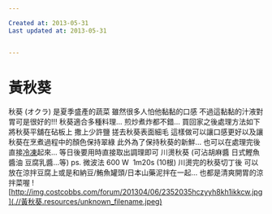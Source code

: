 ```yaml
---

Created at: 2013-05-31
Last updated at: 2013-05-31


---
```


# 黃秋葵


秋葵 (オクラ) 是夏季盛產的蔬菜 雖然很多人怕他黏黏的口感
不過這黏黏的汁液對胃可是很好的!!!
秋葵適合多種料理... 煎炒煮炸都不錯...
買回家之後處理方法如下
將秋葵平舖在砧板上 撒上少許鹽 搓去秋葵表面細毛
這樣做可以讓口感更好以及讓秋葵在烹煮過程中的顏色保持翠綠
此外為了保持秋葵的新鮮... 也可以在處理完後直接[冷凍](http://rufiw.blogspot.tw/2013/03/costco-haier-hcf-202.html)起來...
等日後要用時直接取出調理即可
川燙秋葵 (可沾胡麻醬 日式鰹魚醬油 豆腐乳醬...等)
ps. 微波法 600 W  1m20s (10根)
川燙完的秋葵切丁後 
可以放在涼拌豆腐上或是和納豆/鮪魚罐頭/日本山藥泥拌在一起... 
也都是清爽開胃的涼拌菜喔
![http://img.costcobbs.com/forum/201304/06/2352035hczyyh8kh1ikkcw.jpg](.//黃秋葵.resources/unknown_filename.jpeg)

